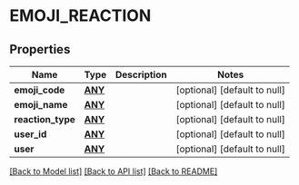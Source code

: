# EMOJI_REACTION

## Properties
Name | Type | Description | Notes
------------ | ------------- | ------------- | -------------
**emoji_code** | [**ANY**](.md) |  | [optional] [default to null]
**emoji_name** | [**ANY**](.md) |  | [optional] [default to null]
**reaction_type** | [**ANY**](.md) |  | [optional] [default to null]
**user_id** | [**ANY**](.md) |  | [optional] [default to null]
**user** | [**ANY**](.md) |  | [optional] [default to null]

[[Back to Model list]](../README.md#documentation-for-models) [[Back to API list]](../README.md#documentation-for-api-endpoints) [[Back to README]](../README.md)


